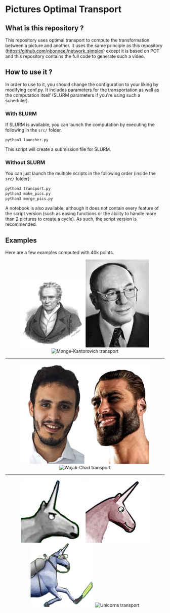 # Pictures Optimal Transport


## What is this repository ?


This repository uses optimal transport to compute the transformation between a
picture and another. It uses the same principle as this
repository (https://github.com/nbonneel/network_simplex) except
it is based on POT and this repository contains the full code to generate
such a video.


## How to use it ?

In order to use to it, you should change the configuration to your liking by
modifying conf.py. It includes parameters for the transportation as well as
the computation itself (SLURM parameters if you're using such a scheduler).

### With SLURM

If SLURM is available, you can launch the computation by executing the following
in the `src/` folder.
```
python3 launcher.py
```
This script will create a submission file for SLURM.

### Without SLURM

You can just launch the multiple scripts in the following order (inside the `src/` folder):
```
python3 transport.py
python3 make_pics.py
python3 merge_pics.py
```

A notebook is also available, although
it does not contain every feature of the script version (such as easing functions
or the ability to handle more than 2 pictures to create a cycle). As such, the
script version is recommended.


## Examples

Here are a few examples computed with 40k points.

<p align="middle">
<td><img src="Examples/Monge-Kanto/Monge.jpg" title="Gaspard Monge" alt="picture of Monge" width="200"/></td>
<td><img src="Examples/Monge-Kanto/Kantorovich.jpg" title="Leonid Kantorovich" alt="picture of Kantorovich" width="200"/></td>
<td><img src="Examples/Monge-Kanto/monge-kantorovich.gif" alt="Monge-Kantorovich transport" width="200"/></td>
</p>

<hr>

<p align="middle">
<td><img src="Examples/Hatim-Chad/hatim.png" title="Average transformer enjoyer" alt="picture of Wojak" width="200"/></td>
<td><img src="Examples/Hatim-Chad/colored_chad.png" title="Gigachad" alt="picture of Chad" width="200"/></td>
<td><img src="Examples/Hatim-Chad/hatim-chad.gif" alt="Wojak-Chad transport" width="200"/></td>
</p>

<hr>

<p align="middle">
<td><img src="Examples/CharlieTheUnicorn/charlie.png" title="Charlie" alt="picture of Charlie the Unicorn" width="200"/></td>
<td><img src="Examples/CharlieTheUnicorn/pink_unicorn.png" title="Pink" alt="picture of Pink Unicorn" width="200"/></td>
<td><img src="Examples/CharlieTheUnicorn/blue_unicorn.png" title="Blue" alt="picture of Blue Unicorn" width="200"/></td>
<td><img src="Examples/CharlieTheUnicorn/unicorns.gif" alt="Unicorns transport" width="200"/></td>
</p>
